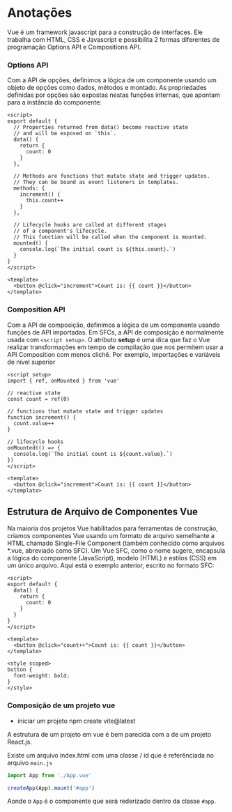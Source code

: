 # Anotações

Vue é um framework javascript para a construção de interfaces.
Ele trabalha com HTML, CSS e Javascript e possibilita 2 formas diferentes de programação Options API e Compositions API.

### Options API

Com a API de opções, definimos a lógica de um componente usando um objeto de opções como dados, métodos e montado. As propriedades definidas por opções são expostas nestas funções internas, que apontam para a instância do componente:

```vue
<script>
export default {
  // Properties returned from data() become reactive state
  // and will be exposed on `this`.
  data() {
    return {
      count: 0
    }
  },

  // Methods are functions that mutate state and trigger updates.
  // They can be bound as event listeners in templates.
  methods: {
    increment() {
      this.count++
    }
  },

  // Lifecycle hooks are called at different stages
  // of a component's lifecycle.
  // This function will be called when the component is mounted.
  mounted() {
    console.log(`The initial count is ${this.count}.`)
  }
}
</script>

<template>
  <button @click="increment">Count is: {{ count }}</button>
</template>

```

### Composition API

Com a API de composição, definimos a lógica de um componente usando funções de API importadas. Em SFCs, a API de composição é normalmente usada com ``<script setup>``. O atributo **setup** é uma dica que faz o Vue realizar transformações em tempo de compilação que nos permitem usar a API Composition com menos clichê. Por exemplo, importações e variáveis de nível superior

```vue
<script setup>
import { ref, onMounted } from 'vue'

// reactive state
const count = ref(0)

// functions that mutate state and trigger updates
function increment() {
  count.value++
}

// lifecycle hooks
onMounted(() => {
  console.log(`The initial count is ${count.value}.`)
})
</script>

<template>
  <button @click="increment">Count is: {{ count }}</button>
</template>

```

## Estrutura de Arquivo de Componentes Vue

Na maioria dos projetos Vue habilitados para ferramentas de construção, criamos componentes Vue usando um formato de arquivo semelhante a HTML chamado Single-File Component (também conhecido como arquivos *.vue, abreviado como SFC). Um Vue SFC, como o nome sugere, encapsula a lógica do componente (JavaScript), modelo (HTML) e estilos (CSS) em um único arquivo. Aqui está o exemplo anterior, escrito no formato SFC:

```vue
<script>
export default {
  data() {
    return {
      count: 0
    }
  }
}
</script>

<template>
  <button @click="count++">Count is: {{ count }}</button>
</template>

<style scoped>
button {
  font-weight: bold;
}
</style>
```

### Composição de um projeto vue

- iniciar um projeto npm create vite@latest

A estrutura de um projeto em vue é bem parecida com a de um projeto React.js. 

Existe um arquivo index.html com uma classe / id que é referênciada no arquivo ``main.js``

```javascript
import App from './App.vue'

createApp(App).mount('#app')
```

Aonde o ``App`` é o componente que será rederizado dentro da classe ``#app``.